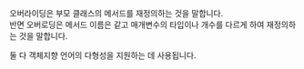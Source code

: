 오버라이딩은 부모 클래스의 메서드를 재정의하는 것을 말합니다.<br>
반면 오버로딩은 메서드 이름은 같고 매개변수의 타입이나 개수를 다르게 하여 재정의하는 것을 말합니다. <br>

둘 다 객체지향 언어의 다형성을 지원하는 데 사용됩니다.
